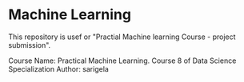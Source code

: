 Machine Learning
===============

This repository is usef or "Practial Machine learning Course - project submission".

Course Name: Practical Machine Learning.
Course 8 of Data Science Specialization
Author: sarigela
